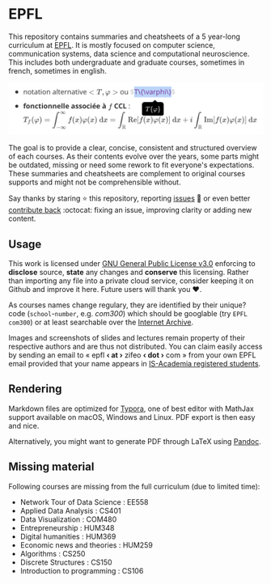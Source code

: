 # EPFL

This repository contains summaries and cheatsheets of a 5 year-long curriculum at [EPFL](https://www.epfl.ch). It is mostly focused on computer science, communication systems, data science and computational neuroscience. This includes both undergraduate and graduate courses, sometimes in french, sometimes in english.

![](./readme-overview.png)

The goal is to provide a clear, concise, consistent and structured overview of each courses. As their contents evolve over the years, some parts might be outdated, missing or need some rework to fit everyone's expectations. These summaries and cheatsheets are complement to original courses supports and might not be comprehensible without.

Say thanks by staring :star: this repository, reporting [issues](https://github.com/zifeo/EPFL/issues/new) :bug: or even better [contribute back](https://github.com/zifeo/EPFL/pulls) :octocat: fixing an issue, improving clarity or adding new content.

## Usage

This work is licensed under [GNU General Public License v3.0](https://github.com/zifeo/EPFL/blob/master/LICENSE) enforcing to **disclose** source, **state** any changes and **conserve** this licensing. Rather than importing any file into a private cloud service, consider keeping it on Github and improve it here. Future users will thank you :heart:.

As courses names change regulary, they are identified by their unique? code (`school`-`number`, e.g. *com300*) which should be googlable (try `EPFL com300`) or at least searchable over the [Internet Archive](https://web.archive.org).

Images and screenshots of slides and lectures remain property of their respective authors and are thus not distributed. You can claim easily access by sending an email to « epfl **‹ at ›** zifeo **‹ dot ›** com » from your own EPFL email provided that your name appears in [IS-Academia registered students](https://is-academia.epfl.ch/publicaccess-Bachelor-Master).

## Rendering

Markdown files are optimized for [Typora](https://typora.io), one of best editor with MathJax support available on macOS, Windows and Linux. PDF export is then easy and nice.

Alternatively, you might want to generate PDF through LaTeX using [Pandoc](https://github.com/jgm/pandoc).

## Missing material

Following courses are missing from the full curriculum (due to limited time):

- Network Tour of Data Science : EE558
- Applied Data Analysis : CS401
- ​Data Visualization : COM480
- Entrepreneurship : HUM348
- Digital humanities : HUM369
- Economic news and theories : HUM259
- Algorithms : CS250
- Discrete Structures : CS150
- Introduction to programming : CS106
